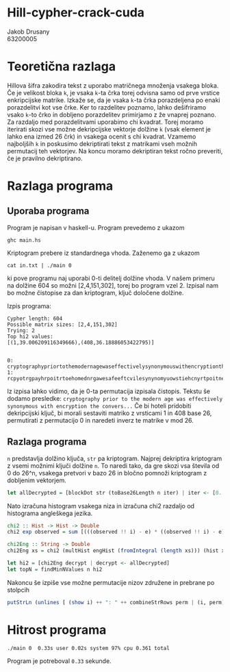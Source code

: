 # Hill-cypher-crack-cuda

Jakob Drusany  
63200005

# Teoretična razlaga

Hillova šifra zakodira tekst z uporabo matričnega množenja vsakega bloka. Če je velikost bloka `k`, je vsaka `k`-ta črka torej odvisna samo od prve vrstice enkripcijske matrike. Izkaže se, da je vsaka `k`-ta črka porazdeljena po enaki porazdelitvi kot vse črke. Ker to razdelitev poznamo, lahko dešifriramo vsako `k`-to črko in dobljeno porazdelitev primirjamo z že vnaprej poznano. Za razdaljo med porazdelitvami uporabimo chi kvadrat. Torej moramo iterirati skozi vse možne dekripcijske vektorje dolžine `k` (vsak element je lahko ena izmed 26 črk) in vsakega ocenit s chi kvadrat. Vzamemo najboljših `k` in poskusimo dekriptirati tekst z matrikami vseh možnih permutacij teh vektorjev. Na koncu moramo dekriptiran tekst ročno preveriti, če je pravilno dekriptirano.

# Razlaga programa

## Uporaba programa

Program je napisan v haskell-u. Program prevedemo z ukazom

```
ghc main.hs
```

Kriptogram prebere iz standardnega vhoda. Zaženemo ga z ukazom

```
cat in.txt | ./main 0
```

ki pove programu naj uporabi 0-ti delitelj dolžine vhoda. V našem primeru na dolžine 604 so možni [2,4,151,302], torej bo program vzel 2. Izpisal nam bo možne čistopise za dan kriptogram, ključ določene dolžine.

Izpis programa:

```
Cypher length: 604
Possible matrix sizes: [2,4,151,302]
Trying: 2
Top hi2 values:
[(1,39.006209116349666),(408,36.18886053422795)]


0: cryptographypriortothemodernagewaseffectivelysynonymouswithencryptiontheconvers...
1: rcpyotrgpayhrpoitrtoehomednrgawesafeeftcvilesynynomyuowstiehcnyrtpoitnehocvnrei...
```

Iz izpisa lahko vidimo, da je 0-ta permutacija izpisala čistopis. Tekstu še dodamo presledke: `cryptography prior to the modern age was effectively synonymous with encryption the convers...`
Če bi hoteli pridobiti dekripcijski ključ, bi morali sestaviti matriko z vrsticami 1 in 408 base 26, permutirati z permutacijo 0 in naredeti inverz te matrike v mod 26.

## Razlaga programa

`n` predstavlja dolžino ključa, `str` pa kriptogram. Najprej dekriptira kriptogram z vsemi možnimi ključi dolžine `n`. To naredi tako, da gre skozi vsa števila od 0 do 26^n, vsakega pretvori v bazo 26 in bločno pomnoži kriptogram z dobljenim vektorjem.

```haskell
let allDecrypted = [blockDot str (toBase26Length n iter) | iter <- [0..(26^n)]]
```

Nato izračuna histogram vsakega niza in izračuna chi2 razdaljo od histograma angleškega jezika.

```haskell
chi2 :: Hist -> Hist -> Double
chi2 exp observed = sum [(((observed !! i) - e) * ((observed !! i) - e))/e | (i, e) <- (zip [0..] exp)]

chi2Eng :: String -> Double
chi2Eng xs = chi2 (multHist engHist (fromIntegral (length xs))) (hist xs)
```

```haskell
let hi2 = [chi2Eng decrypt | decrypt <- allDecrypted]
let topN = findMinNValues n hi2
```

Nakoncu še izpiše vse možne permutacije nizov združene in prebrane po stolpcih

```haskell
putStrLn (unlines [ (show i) ++ ": " ++ combineStrRows perm | (i, perm) <- (zip [0..] (permutations [allDecrypted !! i | (i,_) <- topN]))])
```

# Hitrost programa

```
./main 0  0.33s user 0.02s system 97% cpu 0.361 total
```

Program je potreboval `0.33` sekunde.
